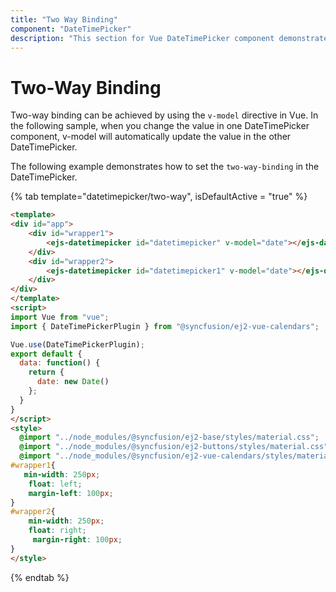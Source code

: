 ```yaml
---
title: "Two Way Binding"
component: "DateTimePicker"
description: "This section for Vue DateTimePicker component demonstrates two-way binding."
---
```


# Two-Way Binding

Two-way binding can be achieved by using the `v-model` directive in Vue. In the following sample, when you change the value in one DateTimePicker component, v-model will automatically update the value in the other DateTimePicker.

The following example demonstrates how to set the `two-way-binding` in the DateTimePicker.

{% tab template="datetimepicker/two-way", isDefaultActive = "true" %}

```html
<template>
<div id="app">
    <div id="wrapper1">
        <ejs-datetimepicker id="datetimepicker" v-model="date"></ejs-datetimepicker>
    </div>
    <div id="wrapper2">
        <ejs-datetimepicker id="datetimepicker1" v-model="date"></ejs-datetimepicker>
    </div>
</div>
</template>
<script>
import Vue from "vue";
import { DateTimePickerPlugin } from "@syncfusion/ej2-vue-calendars";

Vue.use(DateTimePickerPlugin);
export default {
  data: function() {
    return {
      date: new Date()
    };
  }
}
</script>
<style>
  @import "../node_modules/@syncfusion/ej2-base/styles/material.css";
  @import "../node_modules/@syncfusion/ej2-buttons/styles/material.css";
  @import "../node_modules/@syncfusion/ej2-vue-calendars/styles/material.css";
#wrapper1{
   min-width: 250px;
    float: left;
    margin-left: 100px;
}
#wrapper2{
    min-width: 250px;
    float: right;
     margin-right: 100px;
}
</style>
```

{% endtab %}